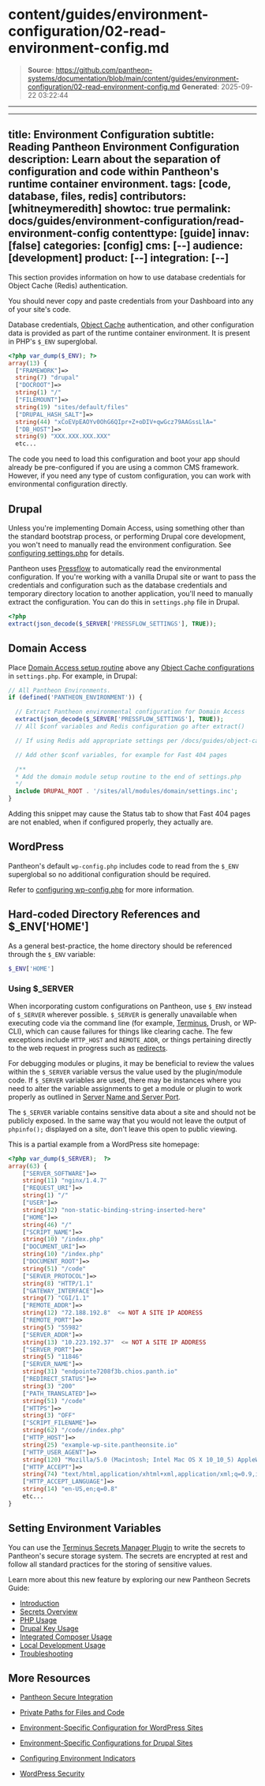 # content/guides/environment-configuration/02-read-environment-config.md

> **Source**: https://github.com/pantheon-systems/documentation/blob/main/content/guides/environment-configuration/02-read-environment-config.md
> **Generated**: 2025-09-22 03:22:44

---

---
title: Environment Configuration
subtitle: Reading Pantheon Environment Configuration
description: Learn about the separation of configuration and code within Pantheon's runtime container environment.
tags: [code, database, files, redis]
contributors: [whitneymeredith]
showtoc: true
permalink: docs/guides/environment-configuration/read-environment-config
contenttype: [guide]
innav: [false]
categories: [config]
cms: [--]
audience: [development]
product: [--]
integration: [--]
---

This section provides information on how to use database credentials for Object Cache (Redis) authentication.

You should never copy and paste credentials from your Dashboard into any of your site's code.

Database credentials, [Object Cache](/object-cache) authentication, and other configuration data is provided as part of the runtime container environment. It is present in PHP's `$_ENV` superglobal.

```php
<?php var_dump($_ENV); ?>
array(13) {
  ["FRAMEWORK"]=>
  string(7) "drupal"
  ["DOCROOT"]=>
  string(1) "/"
  ["FILEMOUNT"]=>
  string(19) "sites/default/files"
  ["DRUPAL_HASH_SALT"]=>
  string(44) "xCoEVpEAOYv0OhG6QIpr+Z+oDIV+qwGcz79AAGssLlA="
  ["DB_HOST"]=>
  string(9) "XXX.XXX.XXX.XXX"
  etc...
```

The code you need to load this configuration and boot your app should already be pre-configured if you are using a common CMS framework. However, if you need any type of custom configuration, you can work with environmental configuration directly.

<Partial file="platform-considerations-connections.md" />

## Drupal

<Alert title="Warning" type="danger">

Unless you're implementing Domain Access, using something other than the standard bootstrap process, or performing Drupal core development, you won't need to manually read the environment configuration. See [configuring settings.php](/guides/php/settings-php) for details.

</Alert>

Pantheon uses [Pressflow](https://www.pressflow.org/) to automatically read the environmental configuration. If you're working with a vanilla Drupal site or want to pass the credentials and configuration such as the database credentials and temporary directory location to another application, you'll need to manually extract the configuration. You can do this in `settings.php` file in Drupal.

```php
<?php
extract(json_decode($_SERVER['PRESSFLOW_SETTINGS'], TRUE));
```

## Domain Access

Place [Domain Access setup routine](https://www.drupal.org/node/1096962) above any [Object Cache configurations](/object-cache/drupal) in `settings.php`. For example, in Drupal:

```php
// All Pantheon Environments.
if (defined('PANTHEON_ENVIRONMENT')) {

  // Extract Pantheon environmental configuration for Domain Access
  extract(json_decode($_SERVER['PRESSFLOW_SETTINGS'], TRUE));
  // All $conf variables and Redis configuration go after extract()

  // If using Redis add appropriate settings per /docs/guides/object-cache/

  // Add other $conf variables, for example for Fast 404 pages

  /**
  * Add the domain module setup routine to the end of settings.php
  */
  include DRUPAL_ROOT . '/sites/all/modules/domain/settings.inc';
}
```

<Alert title="Note" type="info">

Adding this snippet may cause the Status tab to show that Fast 404 pages are not enabled, when if configured properly, they actually are.

</Alert>

## WordPress

Pantheon's default `wp-config.php` includes code to read from the `$_ENV` superglobal so no additional configuration should be required.

Refer to [configuring wp-config.php](/guides/php/wp-config-php) for more information.

## Hard-coded Directory References and $_ENV\['HOME']

As a general best-practice, the home directory should be referenced through the `$_ENV` variable:

```php
$_ENV['HOME']
```

### Using $_SERVER

When incorporating custom configurations on Pantheon, use `$_ENV` instead of `$_SERVER` wherever possible. `$_SERVER` is generally unavailable when executing code via the command line (for example, [Terminus](/terminus), Drush, or WP-CLI), which can cause failures for things like clearing cache. The few exceptions include `HTTP_HOST` and `REMOTE_ADDR`, or things pertaining directly to the web request in progress such as [redirects](/guides/domains).

For debugging modules or plugins, it may be beneficial to review the values within the `$_SERVER` variable versus the value used by the plugin/module code.  If `$_SERVER` variables are used, there may be instances where you need to alter the variable assignments to get a module or plugin to work properly as outlined in [Server Name and Server Port](/server_name-and-server_port).

<Alert title="Note" type="info">

The `$_SERVER` variable contains sensitive data about a site and should not be publicly exposed. In the same way that you would not leave the output of `phpinfo();` displayed on a site, don't leave this open to public viewing.

</Alert>

This is a partial example from a WordPress site homepage:

```php
<?php var_dump($_SERVER);  ?>
array(63) {
    ["SERVER_SOFTWARE"]=>
    string(11) "nginx/1.4.7"
    ["REQUEST_URI"]=>
    string(1) "/"
    ["USER"]=>
    string(32) "non-static-binding-string-inserted-here"
    ["HOME"]=>
    string(46) "/"
    ["SCRIPT_NAME"]=>
    string(10) "/index.php"
    ["DOCUMENT_URI"]=>
    string(10) "/index.php"
    ["DOCUMENT_ROOT"]=>
    string(51) "/code"
    ["SERVER_PROTOCOL"]=>
    string(8) "HTTP/1.1"
    ["GATEWAY_INTERFACE"]=>
    string(7) "CGI/1.1"
    ["REMOTE_ADDR"]=>
    string(12) "72.188.192.8"  <= NOT A SITE IP ADDRESS
    ["REMOTE_PORT"]=>
    string(5) "55982"
    ["SERVER_ADDR"]=>
    string(13) "10.223.192.37"  <= NOT A SITE IP ADDRESS
    ["SERVER_PORT"]=>
    string(5) "11846"
    ["SERVER_NAME"]=>
    string(31) "endpointe7208f3b.chios.panth.io"
    ["REDIRECT_STATUS"]=>
    string(3) "200"
    ["PATH_TRANSLATED"]=>
    string(51) "/code"
    ["HTTPS"]=>
    string(3) "OFF"
    ["SCRIPT_FILENAME"]=>
    string(62) "/code//index.php"
    ["HTTP_HOST"]=>
    string(25) "example-wp-site.pantheonsite.io"
    ["HTTP_USER_AGENT"]=>
    string(120) "Mozilla/5.0 (Macintosh; Intel Mac OS X 10_10_5) AppleWebKit/537.36 (KHTML, like Gecko)         Chrome/46.0.2490.80 Safari/537.36"
    ["HTTP_ACCEPT"]=>
    string(74) "text/html,application/xhtml+xml,application/xml;q=0.9,image/webp,*/*;q=0.8"
    ["HTTP_ACCEPT_LANGUAGE"]=>
    string(14) "en-US,en;q=0.8"
    etc...
}
```

## Setting Environment Variables

You can use the [Terminus Secrets Manager Plugin](https://github.com/pantheon-systems/terminus-secrets-manager-plugin) to write the secrets to Pantheon's secure storage system. The secrets are encrypted at rest and follow all standard practices for the storing of sensitive values.

Learn more about this new feature by exploring our new Pantheon Secrets Guide:
  * [Introduction](/guides/secrets)
  * [Secrets Overview](/guides/secrets/overview)
  * [PHP Usage](/guides/secrets/php)
  * [Drupal Key Usage](/guides/secrets/drupal)
  * [Integrated Composer Usage](/guides/secrets/composer)
  * [Local Development Usage](/guides/secrets/local)
  * [Troubleshooting](/guides/secrets/troubleshooting)


## More Resources

- [Pantheon Secure Integration](/guides/secure-development/secure-integration)

- [Private Paths for Files and Code](/guides/secure-development/private-paths)

- [Environment-Specific Configuration for WordPress Sites](/guides/environment-configuration/environment-specific-config)

- [Environment-Specific Configurations for Drupal Sites](/guides/environment-configuration/environment-specific-config-drupal)

- [Configuring Environment Indicators](/guides/environment-configuration/environment-indicator)

- [WordPress Security](/guides/wordpress-pantheon/wp-security)
